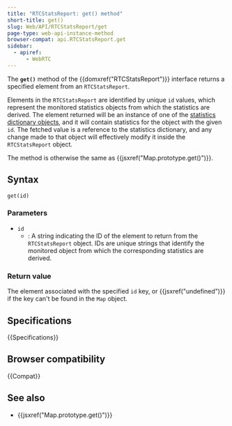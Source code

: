 ```yaml
---
title: "RTCStatsReport: get() method"
short-title: get()
slug: Web/API/RTCStatsReport/get
page-type: web-api-instance-method
browser-compat: api.RTCStatsReport.get
sidebar:
  - apiref:
      - WebRTC
---
```


The **`get()`** method of the {{domxref("RTCStatsReport")}} interface returns a specified element from an `RTCStatsReport`.

Elements in the `RTCStatsReport` are identified by unique `id` values, which represent the monitored statistics objects from which the statistics are derived.
The element returned will be an instance of one of the [statistics dictionary objects](/en-US/docs/Web/API/RTCStatsReport#the_statistic_types), and it will contain statistics for the object with the given `id`.
The fetched value is a reference to the statistics dictionary, and any change made to that object will effectively modify it inside the `RTCStatsReport` object.

The method is otherwise the same as {{jsxref("Map.prototype.get()")}}.

## Syntax

```js-nolint
get(id)
```

### Parameters

- `id`
  - : A string indicating the ID of the element to return from the `RTCStatsReport` object.
    IDs are unique strings that identify the monitored object from which the corresponding statistics are derived.

### Return value

The element associated with the specified `id` key, or {{jsxref("undefined")}} if the key can't be found in the `Map` object.

## Specifications

{{Specifications}}

## Browser compatibility

{{Compat}}

## See also

- {{jsxref("Map.prototype.get()")}}
